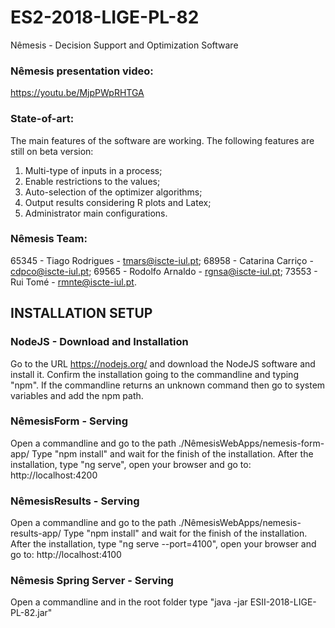 # ES2-2018-LIGE-PL-82
Nêmesis - Decision Support and Optimization Software

### Nêmesis presentation video:
https://youtu.be/MjpPWpRHTGA

### State-of-art:
The main features of the software are working.
The following features are still on beta version:
1. Multi-type of inputs in a process;
2. Enable restrictions to the values;
3. Auto-selection of the optimizer algorithms;
4. Output results considering R plots and Latex;
5. Administrator main configurations.

### Nêmesis Team:
65345 - Tiago Rodrigues - tmars@iscte-iul.pt;
68958 - Catarina Carriço - cdpco@iscte-iul.pt;
69565 - Rodolfo Arnaldo - rgnsa@iscte-iul.pt;
73553 - Rui Tomé - rmnte@iscte-iul.pt.


## INSTALLATION SETUP
### NodeJS - Download and Installation
Go to the URL https://nodejs.org/ and download the NodeJS software and install it.
Confirm the installation going to the commandline and typing "npm".
If the commandline returns an unknown command then go to system variables and add the npm path.

### NêmesisForm - Serving
Open a commandline and go to the path ./NêmesisWebApps/nemesis-form-app/
Type "npm install" and wait for the finish of the installation.
After the installation, type "ng serve", open your browser and go to: http://localhost:4200

### NêmesisResults - Serving
Open a commandline and go to the path ./NêmesisWebApps/nemesis-results-app/
Type "npm install" and wait for the finish of the installation.
After the installation, type "ng serve --port=4100", open your browser and go to: http://localhost:4100

### Nêmesis Spring Server - Serving
Open a commandline and in the root folder type "java -jar ESII-2018-LIGE-PL-82.jar"
